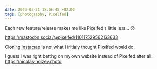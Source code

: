 ```yaml
---
date: 2023-03-31 18:56:45 +02:00
tags: [photography, Pixelfed]
---
```


Each new feature/release makes me like Pixelfed a little less… 😞

https://mastodon.social/@pixelfed/110117529562163633

Cloning [Instacrap](https://nicolas-hoizey.photo/blog/2022/05/18/cutting-back-on-instacrap/) is not what I initialy thought Pixelfed would do.

I guess I was right betting on my own website instead of Pixelfed after all: <https://nicolas-hoizey.photo>
